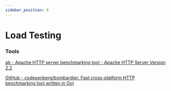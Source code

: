 ```yaml
---
sidebar_position: 8
---
```


# Load Testing

### Tools

[ab - Apache HTTP server benchmarking tool - Apache HTTP Server Version 2.2](https://httpd.apache.org/docs/2.2/programs/ab.html)

[GitHub - codesenberg/bombardier: Fast cross-platform HTTP benchmarking tool written in Go)](https://github.com/codesenberg/bombardier)

